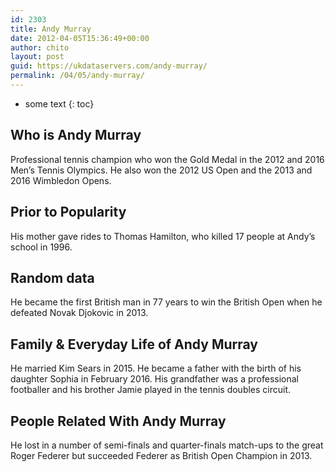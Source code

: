 ```yaml
---
id: 2303
title: Andy Murray
date: 2012-04-05T15:36:49+00:00
author: chito
layout: post
guid: https://ukdataservers.com/andy-murray/
permalink: /04/05/andy-murray/
---
```


* some text
{: toc}


## Who is  Andy Murray
                  
                  
                  
Professional tennis champion who won the Gold Medal in the 2012 and 2016 Men&#8217;s Tennis Olympics. He also won the 2012 US Open and the 2013 and 2016 Wimbledon Opens.
                  
                
                
                
## Prior to Popularity 
                  
                  
                  
His mother gave rides to Thomas Hamilton, who killed 17 people at Andy&#8217;s school in 1996.
                  
                
                
                
## Random data 
                  
                  
                  
He became the first British man in 77 years to win the British Open when he defeated Novak Djokovic in 2013.
                  
                
                
                
## Family & Everyday Life of Andy Murray
                  
                  
                  
He married Kim Sears in 2015. He became a father with the birth of his daughter Sophia in February 2016. His grandfather was a professional footballer and his brother Jamie played in the tennis doubles circuit.
                  
                
                
                
## People Related With  Andy Murray
                  
                  
                  
He lost in a number of semi-finals and quarter-finals match-ups to the great Roger Federer but succeeded Federer as British Open Champion in 2013.
                  
                
              
            
          
          
          
    
    
  
